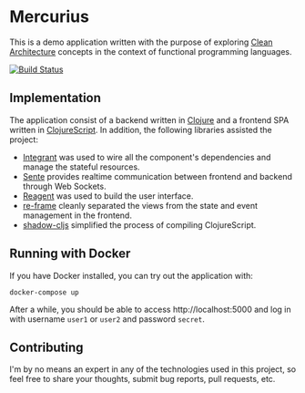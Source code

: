 # Mercurius

This is a demo application written with the purpose of exploring [Clean Architecture](https://blog.cleancoder.com/uncle-bob/2012/08/13/the-clean-architecture.html) concepts in the context of functional programming languages.

[![Build Status](https://travis-ci.org/eeng/mercurius.svg?branch=master)](https://travis-ci.org/eeng/mercurius)

## Implementation

The application consist of a backend written in [Clojure](https://clojure.org/) and a frontend SPA written in [ClojureScript](https://clojurescript.org/). In addition, the following libraries assisted the project:

- [Integrant](https://github.com/weavejester/integrant) was used to wire all the component's dependencies and manage the stateful resources.
- [Sente](https://github.com/ptaoussanis/sente) provides realtime communication between frontend and backend through Web Sockets.
- [Reagent](https://reagent-project.github.io/) was used to build the user interface.
- [re-frame](https://github.com/day8/re-frame/) cleanly separated the views from the state and event management in the frontend.
- [shadow-cljs](http://shadow-cljs.org/) simplified the process of compiling ClojureScript.

## Running with Docker

If you have Docker installed, you can try out the application with:

```
docker-compose up
```

After a while, you should be able to access http://localhost:5000 and log in with username `user1` or `user2` and password `secret`.

## Contributing

I'm by no means an expert in any of the technologies used in this project, so feel free to share your thoughts, submit bug reports, pull requests, etc.
